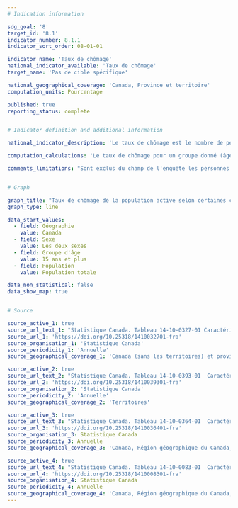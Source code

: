 ```yaml
---
# Indication information

sdg_goal: '8'
target_id: '8.1'
indicator_number: 8.1.1
indicator_sort_order: 08-01-01

indicator_name: 'Taux de chômage'
national_indicator_available: 'Taux de chômage'
target_name: 'Pas de cible spécifique'

national_geographical_coverage: 'Canada, Province et territoire' 
computation_units: Pourcentage

published: true
reporting_status: complete


# Indicator definition and additional information

national_indicator_description: 'Le taux de chômage est le nombre de personnes en chômage exprimé en pourcentage de la population active.'

computation_calculations: 'Le taux de chômage pour un groupe donné (âge, sexe, état matrimonial, etc.) correspond au nombre de chômeurs dans ce groupe exprimé en pourcentage de la population active de ce groupe. Les estimations sont exprimées en pourcentage et arrondies au dixième près.'

comments_limitations: "Sont exclus du champ de l'enquête les personnes qui vivent dans les réserves et dans d'autres peuplements autochtones des provinces, les membres à temps plein des Forces armées canadiennes, les pensionnaires d'établissements institutionnels et les ménages situés dans des régions extrêmement éloignées où la densité de population est très faible."


# Graph

graph_title: "Taux de chômage de la population active selon certaines caractéristiques, données annuelles"
graph_type: line

data_start_values:
  - field: Géographie
    value: Canada
  - field: Sexe
    value: Les deux sexes
  - field: Groupe d'âge
    value: 15 ans et plus
  - field: Population
    value: Population totale

data_non_statistical: false
data_show_map: true


# Source

source_active_1: true
source_url_text_1: "Statistique Canada. Tableau 14-10-0327-01 Caractéristiques de la population active selon le sexe et le groupe d'âge détaillé, données annuelles"
source_url_1: 'https://doi.org/10.25318/1410032701-fra'
source_organisation_1: 'Statistique Canada'
source_periodicity_1: 'Annuelle'
source_geographical_coverage_1: 'Canada (sans les territoires) et provinces'

source_active_2: true
source_url_text_2: "Statistique Canada. Tableau 14-10-0393-01  Caractéristiques de la population active, données annuelles"
source_url_2: 'https://doi.org/10.25318/1410039301-fra'
source_organisation_2: 'Statistique Canada'
source_periodicity_2: 'Annuelle'
source_geographical_coverage_2: 'Territoires'

source_active_3: true
source_url_text_3: "Statistique Canada. Tableau 14-10-0364-01  Caractéristiques de la population active selon la province, la région et le groupe autochtone"
source_url_3: 'https://doi.org/10.25318/1410036401-fra'
source_organisation_3: Statistique Canada
source_periodicity_3: Annuelle
source_geographical_coverage_3: 'Canada, Région géographique du Canada, Province ou territoire'

source_active_4: true
source_url_text_4: "Statistique Canada. Tableau 14-10-0083-01  Caractéristiques de la population active selon le statut d'immigrant, données annuelles"
source_url_4: 'https://doi.org/10.25318/1410008301-fra'
source_organisation_4: Statistique Canada
source_periodicity_4: Annuelle
source_geographical_coverage_4: 'Canada, Région géographique du Canada, Province ou territoire, Région métropolitaine de recensement'
---
```

